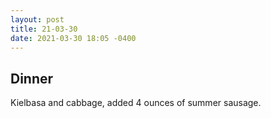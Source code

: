 ```yaml
---
layout: post
title: 21-03-30
date: 2021-03-30 18:05 -0400
---
```


## Dinner 
Kielbasa and cabbage, added 4 ounces of summer sausage.  
